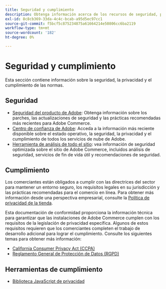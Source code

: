 ```yaml
---
title: Seguridad y cumplimiento
description: Obtenga información acerca de los recursos de seguridad, privacidad y cumplimiento normativo del sector para su proyecto de Adobe Commerce.
exl-id: 8c8cb369-33da-4c4c-bcab-a95d5ec97cc1
source-git-commit: f5bcf5c875234875a61664214e50806cc6ba2119
workflow-type: tm+mt
source-wordcount: '182'
ht-degree: 0%

---
```


# Seguridad y cumplimiento

Esta sección contiene información sobre la seguridad, la privacidad y el cumplimiento de las normas.

## Seguridad

- [Seguridad del producto de Adobe](https://helpx.adobe.com/security.html): Obtenga información sobre los parches, las actualizaciones de seguridad y las prácticas recomendadas más recientes para Adobe Commerce.
- [Centro de confianza de Adobe](https://www.adobe.com/trust.html): Acceda a la información más reciente disponible sobre el estado operativo, la seguridad, la privacidad y el cumplimiento de todos los servicios de nube de Adobe.
- [Herramienta de análisis de todo el sitio](../tools/site-wide-analysis-tool/dashboard.md): vea información de seguridad optimizada sobre el sitio de Adobe Commerce, incluidos análisis de seguridad, servicios de fin de vida útil y recomendaciones de seguridad.

## Cumplimiento

Los comerciantes están obligados a cumplir con las directrices del sector para mantener un entorno seguro, los requisitos legales en su jurisdicción y las prácticas recomendadas para el comercio en línea. Para obtener más información desde una perspectiva empresarial, consulte la [Política de privacidad de la tienda](https://experienceleague.adobe.com/docs/commerce-admin/start/compliance/privacy/privacy-policy.html).

Esta documentación de conformidad proporciona la información técnica para garantizar que las instalaciones de Adobe Commerce cumplen con los requisitos de la legislación de privacidad específica. Algunos de estos requisitos requieren que los comerciantes completen el trabajo de desarrollo adicional para lograr el cumplimiento. Consulte los siguientes temas para obtener más información:

- [California Consumer Privacy Act (CCPA)](privacy/ccpa.md)
- [Reglamento General de Protección de Datos (RGPD)](privacy/gdpr.md)

## Herramientas de cumplimiento

- [Biblioteca JavaScript de privacidad](privacy/javascript-library.md)

